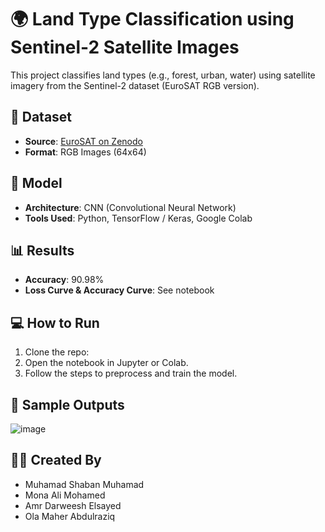 # 🌍 Land Type Classification using Sentinel-2 Satellite Images

This project classifies land types (e.g., forest, urban, water) using satellite imagery from the Sentinel-2 dataset (EuroSAT RGB version).

## 📂 Dataset
- **Source**: [EuroSAT on Zenodo](https://zenodo.org/record/7711810)
- **Format**: RGB Images (64x64)

## 🧠 Model
- **Architecture**: CNN (Convolutional Neural Network)
- **Tools Used**: Python, TensorFlow / Keras, Google Colab

## 📊 Results
- **Accuracy**: 90.98%
- **Loss Curve & Accuracy Curve**: See notebook

## 💻 How to Run
1. Clone the repo:
2. Open the notebook in Jupyter or Colab.
3. Follow the steps to preprocess and train the model.

## 📸 Sample Outputs
![image](https://github.com/user-attachments/assets/16afc892-80af-4037-8947-6b3aeeb65aa4)


## 🧑‍🎓 Created By

- Muhamad Shaban Muhamad
- Mona Ali Mohamed
- Amr Darweesh Elsayed
- Ola Maher Abdulraziq
  
